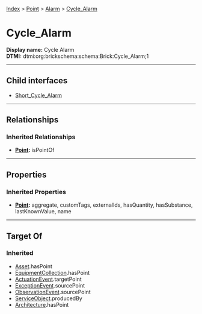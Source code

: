 [Index](../../../index.md) > [Point](../../Point.md) > [Alarm](../Alarm.md) > [Cycle_Alarm](#)
# Cycle_Alarm

**Display name:** Cycle Alarm<br />
**DTMI:** dtmi:org:brickschema:schema:Brick:Cycle_Alarm;1

---

## Child interfaces
* [Short_Cycle_Alarm](Short_Cycle_Alarm.md)

---

## Relationships

### Inherited Relationships
* **[Point](../../Point.md):** isPointOf

---

## Properties

### Inherited Properties
* **[Point](../../Point.md):** aggregate, customTags, externalIds, hasQuantity, hasSubstance, lastKnownValue, name

---

## Target Of
### Inherited
* [Asset](../../../Asset/Asset.md).hasPoint
* [EquipmentCollection](../../../Collection/EquipmentCollection.md).hasPoint
* [ActuationEvent](../../../Event/PointEvent/ActuationEvent.md).targetPoint
* [ExceptionEvent](../../../Event/PointEvent/ExceptionEvent.md).sourcePoint
* [ObservationEvent](../../../Event/PointEvent/ObservationEvent.md).sourcePoint
* [ServiceObject](../../../Information/ServiceObject/ServiceObject.md).producedBy
* [Architecture](../../../Space/Architecture/Architecture.md).hasPoint
